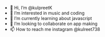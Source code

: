 - 👋 Hi, I’m @kulpreetK
- 👀 I’m interested in music and coding
- 🌱 I’m currently learning about javascript
- 💞️ I’m looking to collaborate on app making
- 📫 How to reach me instagram @kulreet738

<!---
kulpreetK/kulpreetK is a ✨ special ✨ repository because its `README.md` (this file) appears on your GitHub profile.
You can click the Preview link to take a look at your changes.
--->

